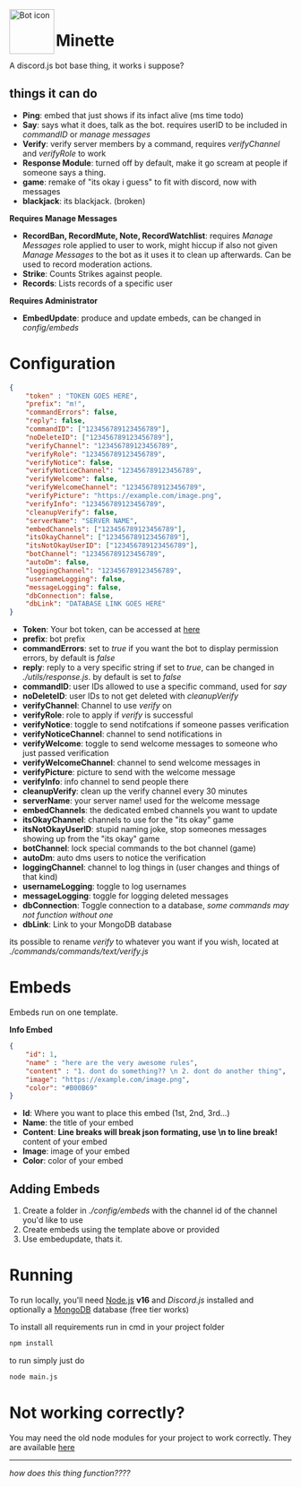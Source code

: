 <img align="left" width="80" height="80" src="https://files.catbox.moe/rey523.png" alt="Bot icon">

# Minette
A discord.js bot base thing, it works i suppose?

## things it can do
* **Ping**: embed that just shows if its infact alive (ms time todo)
* **Say**: says what it does, talk as the bot. requires userID to be included in *commandID* or *manage messages*
* **Verify**: verify server members by a command, requires *verifyChannel* and *verifyRole* to work
* **Response Module**: turned off by default, make it go scream at people if someone says a thing.
* **game**: remake of "its okay i guess" to fit with discord, now with messages
* **blackjack**: its blackjack. (broken)

**Requires Manage Messages**
* **RecordBan, RecordMute, Note, RecordWatchlist**: requires *Manage Messages* role applied to user to work, might hiccup if also not given *Manage Messages* to the bot as it uses it to clean up afterwards. Can be used to record moderation actions.  
* **Strike**: Counts Strikes against people.
* **Records**: Lists records of a specific user

**Requires Administrator**
* **EmbedUpdate**: produce and update embeds, can be changed in *config/embeds* 



# Configuration
```json 
{
    "token" : "TOKEN GOES HERE",
    "prefix": "m!",
    "commandErrors": false,
    "reply": false,
    "commandID": ["123456789123456789"],
    "noDeleteID": ["123456789123456789"],
    "verifyChannel": "123456789123456789",
    "verifyRole": "123456789123456789",
    "verifyNotice": false,
    "verifyNoticeChannel": "123456789123456789",
    "verifyWelcome": false,
    "verifyWelcomeChannel": "123456789123456789",
    "verifyPicture": "https://example.com/image.png",
    "verifyInfo": "123456789123456789", 
    "cleanupVerify": false,
    "serverName": "SERVER NAME",
    "embedChannels": ["123456789123456789"],
    "itsOkayChannel": ["123456789123456789"],
    "itsNotOkayUserID": ["123456789123456789"],
    "botChannel": "123456789123456789",
    "autoDm": false,
    "loggingChannel": "123456789123456789",
    "usernameLogging": false,
    "messageLogging": false,
    "dbConnection": false,
    "dbLink": "DATABASE LINK GOES HERE"
}
```
* **Token**: Your bot token, can be accessed at [here](https://discord.com/developers/applications)
* **prefix**: bot prefix
* **commandErrors**: set to *true* if you want the bot to display permission errors, by default is *false*
* **reply**: reply to a very specific string if set to *true*, can be changed in *./utils/response.js*. by default is set to *false*
* **commandID**: user IDs allowed to use a specific command, used for *say*
* **noDeleteID**: user IDs to not get deleted with *cleanupVerify*
* **verifyChannel**: Channel to use *verify* on
* **verifyRole**: role to apply if *verify* is successful
* **verifyNotice**: toggle to send notifcations if someone passes verification
* **verifyNoticeChannel**: channel to send notifications in
* **verifyWelcome**: toggle to send welcome messages to someone who just passed verification
* **verifyWelcomeChannel**: channel to send welcome messages in
* **verifyPicture**: picture to send with the welcome message
* **verifyInfo**: info channel to send people there
* **cleanupVerify**: clean up the verify channel every 30 minutes
* **serverName**: your server name! used for the welcome message
* **embedChannels**: the dedicated embed channels you want to update
* **itsOkayChannel**: channels to use for the "its okay" game
* **itsNotOkayUserID**: stupid naming joke, stop someones messages showing up from the "its okay" game
* **botChannel**: lock special commands to the bot channel (game)
* **autoDm**: auto dms users to notice the verification
* **loggingChannel**: channel to log things in (user changes and things of that kind)
* **usernameLogging**: toggle to log usernames
* **messageLogging**: toggle for logging deleted messages
* **dbConnection**: Toggle connection to a database, *some commands may not function without one*
* **dbLink**: Link to your MongoDB database

its possible to rename *verify* to whatever you want if you wish, located at *./commands/commands/text/verify.js*

# Embeds

Embeds run on one template.

**Info Embed**
```json
{
    "id": 1,
    "name" : "here are the very awesome rules",
    "content" : "1. dont do something?? \n 2. dont do another thing",
    "image": "https://example.com/image.png",
    "color": "#B00B69"
}   
```
* **Id**: Where you want to place this embed (1st, 2nd, 3rd...)
* **Name**: the title of your embed
* **Content**: __**Line breaks will break json formating, use \n to line break!**__ content of your embed
* **Image**: image of your embed
* **Color**: color of your embed


## Adding Embeds
1. Create a folder in *./config/embeds* with the channel id of the channel you'd like to use
2. Create embeds using the template above or provided
3. Use embedupdate, thats it.



# Running

To run locally, you'll need [Node.js](https://nodejs.org/en/) **v16** and *Discord.js* installed and optionally a [MongoDB](https://www.mongodb.com/) database (free tier works)

To install all requirements run in cmd in your project folder
```cmd
npm install 
```

to run simply just do
```cmd
node main.js
```


# Not working correctly?

You may need the old node modules for your project to work correctly.
They are available [here](https://github.com/6306/minette/releases/download/node.modules/node_modules.zip)

------

*how does this thing function????*
